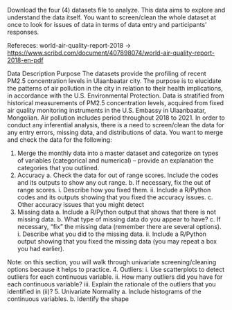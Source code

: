 Download the four (4) datasets file to analyze. This data aims to explore and understand the
data itself. You want to screen/clean the whole dataset at once to look for issues of data in
terms of data entry and participants’ responses. 

Refereces: world-air-quality-report-2018 -> https://www.scribd.com/document/407898074/world-air-quality-report-2018-en-pdf

Data Description
Purpose
The datasets provide the profiling of recent PM2.5 concentration levels in Ulaanbaatar city.
The purpose is to elucidate the patterns of air pollution in the city in relation to their health
implications, in accordance with the U.S. Environmental Protection.
Data is stratified from historical measurements of PM2.5 concentration levels, acquired from
fixed air quality monitoring instruments in the U.S. Embassy in Ulaanbaatar, Mongolian. Air
pollution includes period throughout 2018 to 2021.
In order to conduct any inferential analysis, there is a need to screen/clean the data for any
entry errors, missing data, and distributions of data. You want to merge and check the data
for the following:
1. Merge the monthly data into a master dataset and categorize on types of variables
(categorical and numerical) – provide an explanation the categories that you outlined.
2. Accuracy
a. Check the data for out of range scores. Include the codes and its outputs to
show any out range.
b. If necessary, fix the out of range scores.
i. Describe how you fixed them.
ii. Include a R/Python codes and its outputs showing that you fixed the
accuracy issues.
c. Other accuracy issues that you might detect
3. Missing data
a. Include a R/Python output that shows that there is not missing data.
b. What type of missing data do you appear to have?
c. If necessary, “fix” the missing data (remember there are several options).
i. Describe what you did to the missing data.
ii. Include a R/Python output showing that you fixed the missing data
(you may repeat a box you had earlier).


Note: on this section, you will walk through univariate screening/cleaning options because it
helps to practice.
4. Outliers:
i. Use scatterplots to detect outliers for each continuous variable.
ii. How many outliers did you have for each continuous variable?
iii. Explain the rationale of the outliers that you identified in (ii)?
5. Univariate Normality
a. Include histograms of the continuous variables.
b. Identify the shape

